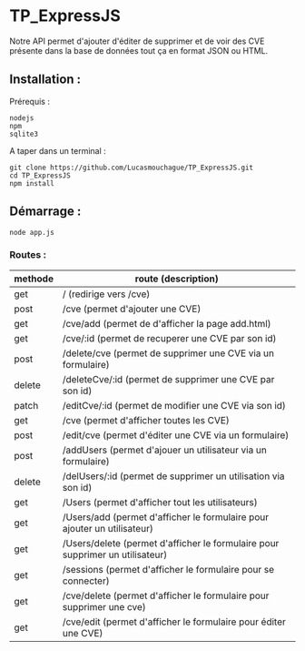 # TP_ExpressJS
Notre API permet d'ajouter d'éditer de supprimer et de voir des CVE présente dans la base de données tout ça en format JSON ou HTML.
## Installation :
Prérequis :
```
nodejs
npm
sqlite3
```
A taper dans un terminal :
```
git clone https://github.com/Lucasmouchague/TP_ExpressJS.git
cd TP_ExpressJS
npm install
```
## Démarrage :
```
node app.js
```
### Routes :
|methode|route (description)|
|---|---|
|get    | /  (redirige vers /cve)|
|post   |/cve   (permet d'ajouter une CVE)|
|get   |/cve/add (permet de d'afficher la page add.html)  |
|get   |/cve/:id   (permet de recuperer une CVE par son id)|
|post   |/delete/cve   (permet de supprimer une CVE via un formulaire)|
|delete   |/deleteCve/:id   (permet de supprimer une CVE par son id)|
|patch   |/editCve/:id   (permet de modifier une CVE via son id)|
|get   |/cve   (permet d'afficher toutes les CVE)|
|post   |/edit/cve   (permet d'éditer une CVE via un formulaire)|
|post   |/addUsers   (permet d'ajouer un utilisateur via un formulaire)|
|delete   |/delUsers/:id   (permet de supprimer un utilisation via son id)|
|get   |/Users   (permet d'afficher tout les utilisateurs)|
|get   |/Users/add   (permet d'afficher le formulaire pour ajouter un utilisateur)|
|get   |/Users/delete  (permet d'afficher le formulaire pour supprimer un utilisateur) |
|get   |/sessions  (permet d'afficher le formulaire pour se connecter) |
|get   |/cve/delete   (permet d'afficher le formulaire pour supprimer une cve)|
|get  |/cve/edit   (permet d'afficher le formulaire pour éditer une CVE)|
